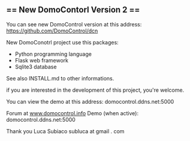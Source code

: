== New DomoContorl Version 2 == 
-

You can see new DomoControl version at this address: https://github.com/DomoControl/dcn

New DomoConotrl project use this packages:
- Python programming language
- Flask web framework
- Sqlite3 database

See also INSTALL.md to other informations.

if you are interested in the development of this project, you're welcome.

You can view the demo at this address: domocontrol.ddns.net:5000

Forum at www.domocontrol.info
Demo (when active): domocontrol.ddns.net:5000

Thank you
Luca Subiaco
subluca at gmail . com

